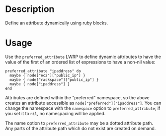 Description
===========

Define an attribute dynamically using ruby blocks.

Usage
=====

Use the `preferred_attribute` LWRP to define dynamic attributes to have the
value of the first of an ordered list of expressions to have a non-nil
value:

    preferred_attribute "ipaddress" do
      maybe { node["ec2"]["public_ip"] }
      maybe { node["rackspace"]["public_ip"] }
      maybe { node["ipaddress"] }
    end

Attributes are defined within the "preferred" namespace, so the above
creates an attribute accessible as `node["preferred"]["ipaddress"]`. You can
change the namespace with the `namespace` option to `preferred_attribute`;
if you set it to `nil`, no namespacing will be applied.

The name option to `preferred_attribute` may be a dotted attribute path. Any
parts of the attribute path which do not exist are created on demand.
